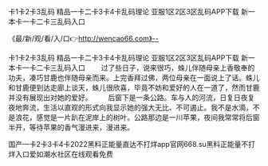 卡1卡2卡3乱码
精品一卡二卡3卡4卡乱码理论
亚服1区2区3区乱码APP下载
新一本卡一卡二卡三乱码入口


《最/新/观/看/入/口👉http://wencao66.com》--

卡1卡2卡3乱码
精品一卡二卡3卡4卡乱码理论
亚服1区2区3区乱码APP下载
新一本卡一卡二卡三乱码入口
　　过了些日子，说来很巧，蛛儿伴随母亲上香敬奉的功夫，凑巧甘鹿也伴随母亲而来。上完香拜过佛，两位母亲在一面说上了话。蛛儿和甘鹿便到达走廊上谈天，蛛儿很欣喜，毕竟不妨和爱好的人在一道了，然而甘鹿并没有展现出对她的爱好。
　　后窗下是一条公路。车与人的河流，日复日夜复夜地奔流，生活以直观的形式向我显示她的强大无比、不可遏止。我不是水滴，不是浪花，感觉是一片趴在泥岸上的树叶。公路那边是一川苹果，夜间我常常将后窗半开，等待苹果的香气漫进来，漫进来。





国产一卡2卡3卡4卡2022黑料正能量直达不打烊app官网668.su黑料正能量不打烊入口爱如潮水社区在线观看免费
